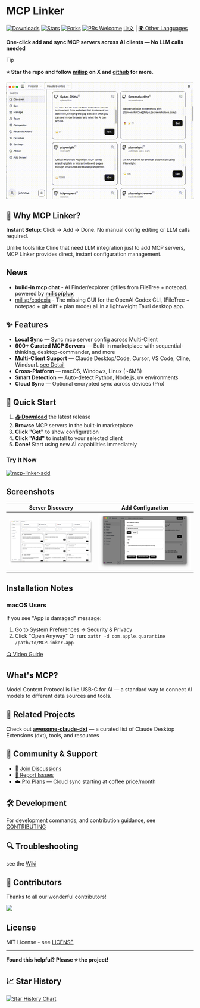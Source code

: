 # MCP Linker

[![Downloads](https://img.shields.io/github/downloads/milisp/mcp-linker/total.svg)](https://github.com/milisp/mcp-linker/releases)
[![Stars](https://img.shields.io/github/stars/milisp/mcp-linker?style=social)](https://github.com/milisp/mcp-linker/stargazers)
[![Forks](https://img.shields.io/github/forks/milisp/mcp-linker?style=social)](https://github.com/milisp/mcp-linker/network/members)
[![PRs Welcome](https://img.shields.io/badge/PRs-welcome-brightgreen.svg)](CONTRIBUTING.md)
[中文](readme/README.zh-CN.md) | [🌍 Other Languages](./readme/)

**One-click add and sync MCP servers across AI clients — No LLM calls needed**

> [!TIP]
> **⭐ Star the repo and follow [milisp](https://x.com/lisp_mi) on X and [github](https://github.com/milisp) for more**.

![demo](./images/demo.gif)

## 🚀 Why MCP Linker?

**Instant Setup**: Click → Add → Done. No manual config editing or LLM calls required.

Unlike tools like Cline that need LLM integration just to add MCP servers, MCP Linker provides direct, instant configuration management.

## News

- **build-in mcp chat** - AI Finder/explorer @files from FileTree + notepad. powered by [**milisp/plux**](https://github.com/milisp/plux)
- [milisp/codexia](http://github.com/milisp/codexia) - The missing GUI for the OpenAI Codex CLI, (FileTree + notepad + git diff + plan mode) all in a lightweight Tauri desktop app.

## ✨ Features

- **Local Sync** — Sync mcp server config across Multi-Client
- **600+ Curated MCP Servers** — Built-in marketplace with sequential-thinking, desktop-commander, and more
- **Multi-Client Support** — Claude Desktop/Code, Cursor, VS Code, Cline, Windsurf. [see Detail](./docs/clients.md)
- **Cross-Platform** — macOS, Windows, Linux (~6MB)
- **Smart Detection** — Auto-detect Python, Node.js, uv environments
- **Cloud Sync** — Optional encrypted sync across devices (Pro)

## 🚀 Quick Start

1. **[📥 Download](https://github.com/milisp/mcp-linker/releases)** the latest release
2. **Browse** MCP servers in the built-in marketplace
3. **Click "Get"** to show configuration
4. **Click "Add"** to install to your selected client
5. **Done!** Start using new AI capabilities immediately

### Try It Now
[![mcp-linker-add](https://img.shields.io/badge/Add%20Sequential--Thinking-Try%20Now-blue?logo=link)](https://www.mcp-linker.store/install-app?name=sequential-thinking&autoSubmit=true&config=eyJzZXF1ZW50aWFsLXRoaW5raW5nIjp7ImNvbW1hbmQiOiJucHgiLCJhcmdzIjpbIi15IiwiQG1vZGVsY29udGV4dHByb3RvY29sL3NlcnZlci1zZXF1ZW50aWFsLXRoaW5raW5nIl19fQ==)

## Screenshots

| Server Discovery | Add Configuration |
|-----------------|-------------------|
| ![Discover](./images/discover.png) | ![Add server](./images/add-server.png) |

## Installation Notes

### macOS Users
If you see "App is damaged" message:
1. Go to System Preferences → Security & Privacy
2. Click "Open Anyway"
Or run: `xattr -d com.apple.quarantine /path/to/MCPLinker.app`

[📺 Video Guide](https://www.youtube.com/watch?v=MEHFd0PCQh4)

## What's MCP?
Model Context Protocol is like USB-C for AI — a standard way to connect AI models to different data sources and tools.

## 🧭 Related Projects

Check out [**awesome-claude-dxt**](https://github.com/milisp/awesome-claude-dxt) — a curated list of Claude Desktop Extensions (dxt), tools, and resources

## 💬 Community & Support

- [💬 Join Discussions](https://github.com/milisp/mcp-linker/discussions)
- [🐛 Report Issues](https://github.com/milisp/mcp-linker/issues)
- [☁️ Pro Plans](https://mcp-linker.store/pricing) — Cloud sync starting at coffee price/month

## 🛠️ Development

For development commands, and contribution guidance, see [CONTRIBUTING](CONTRIBUTING.md)

## 🔍 Troubleshooting

see the [Wiki](https://github.com/milisp/mcp-linker/wiki)

## 💖 Contributors

Thanks to all our wonderful contributors!

<a href="https://github.com/milisp/mcp-linker/graphs/contributors">
  <img src="https://contrib.rocks/image?repo=milisp/mcp-linker" />
</a>

## License
MIT License - see [LICENSE](LICENSE)

---
**Found this helpful? Please ⭐ the project!**

## 📈 Star History

[![Star History Chart](https://api.star-history.com/svg?repos=milisp/mcp-linker&type=Date)](https://star-history.com/#milisp/mcp-linker)